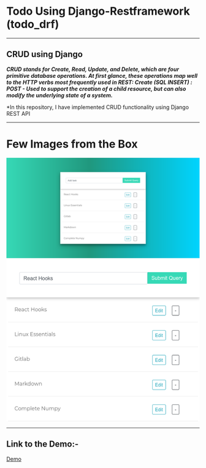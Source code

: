 # Todo Using Django-Restframework (todo_drf)

***

## CRUD using Django

***CRUD stands for Create, Read, Update, and Delete, which are four primitive database operations. At first glance, these operations map well to the HTTP verbs most frequently used in REST: Create (SQL INSERT) : POST - Used to support the creation of a child resource, but can also modify the underlying state of a system.***

*In this repository, I have implemented CRUD functionality using Django REST API

***

# Few Images from the Box

<img src="readme_images/1.png">

<img src="readme_images/2.png">

***

## Link to the Demo:-

<a href="">Demo</a>
